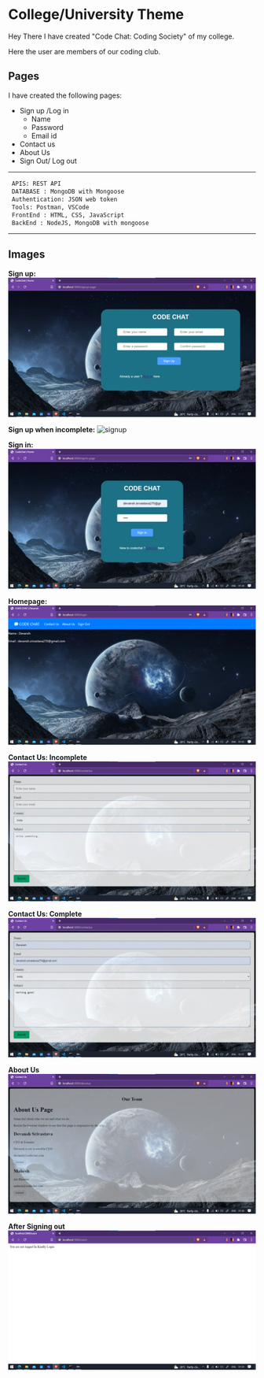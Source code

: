 # College/University Theme 

Hey There I have created "Code Chat: Coding Society" of my college.

Here the user are members of our coding club.

## Pages
I have created the following pages:
* Sign up /Log in 
    * Name 
    * Password
    * Email id 
* Contact us 
* About Us
* Sign Out/ Log out

---

     APIS: REST API
     DATABASE : MongoDB with Mongoose
     Authentication: JSON web token
     Tools: Postman, VSCode
     FrontEnd : HTML, CSS, JavaScript 
     BackEnd : NodeJS, MongoDB with mongoose

---

## Images

**Sign up:**
![signup](/assests/screenshots/signup-blank.png)

**Sign up when incomplete:**
![signup](/assests/screenshots/signup-incomplete.png)

**Sign in:**
![signup](/assests/screenshots/signin.jpeg)

**Homepage:**
![signup](/assests/screenshots/home.png)

**Contact Us: Incomplete**
![signup](/assests/screenshots/contactus-incomplete.png)

**Contact Us: Complete**
![signup](/assests/screenshots/complete-contact.png)

**About Us**
![signup](/assests/screenshots/aboutus.png)

**After Signing out**
![signup](/assests/screenshots/aftersignout.png)
